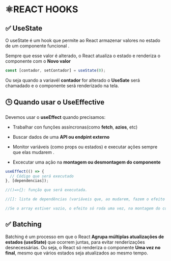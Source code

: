 # ⚛️REACT HOOKS

## ✅ UseState

O useState é um hook que permite ao React armazenar valores no estado de um componente funcional . 

Sempre que esse valor é alterado, o React atualiza o estado e renderiza o componente com o **Novo valor**

```js
const [contador, setContador] = useState(0);

```
Ou seja quando a variavél **contador** for alterado o **UseSate** será chamadado e o componente será renderizado na tela. 


## 🕒 Quando usar o UseEffective

Devemos usar o **useEffect** quando precisamos:

- Trabalhar con  funções assíncronas(como **fetch**, **azios**, etc)

- Buscar dados de uma **API ou endpint externo**

- Monitor variáveis (como props ou estados) e executar ações sempre que elas mudarem . 

- Excecutar uma ação na **montagem ou desmontagem do componente**

```js
useEffect(() => {
  // Código que será executado
}, [dependencias]);

//()=>{}: função que será executada.

//[]: lista de dependências (variáveis que, ao mudarem, fazem o efeito rodar de novo).

//Se o array estiver vazio, o efeito só roda uma vez, na montagem do componente.

```

## ✅ Batching 

Batching é  um processo em que o React **Agrupa múltiplas atualizações de estados (useState)** que ocorrem juntas, para evitar renderizações desnecessárias. 
Ou seja, o React só renderiza o componente **Uma vez no final**, mesmo que vários estados seja atualizados ao mesmo tempo. 